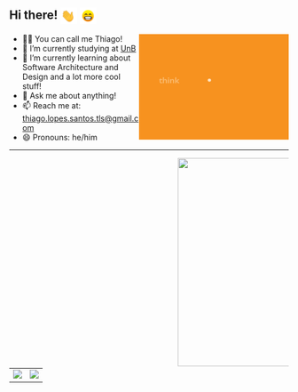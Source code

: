## Hi there! <img align="center" alt="GIF" src="assets/waving_hand.gif" width="30px"> <img align="center" alt="GIF" src="assets/beaming_face_with_smiling_eyes.gif" width="30px">
<!--
**thiagolopess/thiagolopess** is a ✨ _special_ ✨ repository because its `README.md` (this file) appears on your GitHub profile.
-->
  
<div>
<img align="right" alt="GIF" src="assets/think_plan_execute.gif" width="270" height="190"/>

- 👨‍💻 You can call me Thiago!
- 📒 I’m currently studying at [UnB](https://unb.br)
- 🌱 I’m currently learning about Software Architecture and Design and a lot more cool stuff!
- 💬 Ask me about anything!
- 📫 Reach me at: thiago.lopes.santos.tls@gmail.com
- 😄 Pronouns: he/him
<hr/>
</div>

<div style="width:200px; float:right;">
  <img src="https://wakatime.com/share/@thiagolopes/2700cb4a-2be3-45fb-b45d-7b5cd35696ce.png" width="500" height="375" text-align="right"/>
</div>

<table cellpadding="0" cellspacing="0" border="0">
  <tr style="border: 0">
    <td style="border: 0"><img src="https://github-readme-stats.vercel.app/api?username=thiagolopess"/></td>
    <td style="border: 0"><a href="https://open.spotify.com/user/g1kmtmtgtz5zrd1qg68jrpbdt"><img src="https://novatorem-thiagolopess.vercel.app/api/spotify"/></a></td>
  </tr>
</table>

